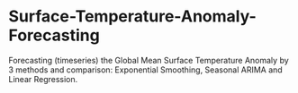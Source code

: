 # Surface-Temperature-Anomaly-Forecasting
Forecasting (timeseries) the Global Mean Surface Temperature Anomaly by 3 methods and comparison: Exponential Smoothing, Seasonal ARIMA and Linear Regression.

